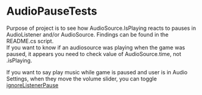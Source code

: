 # AudioPauseTests

Purpose of project is to see how AudioSource.IsPlaying reacts to pauses in AudioListener and/or AudioSource.  Findings can be found in the README.cs script.    
If you want to know if an audiosource was playing when the game was paused, it appears you need to check value of AudioSource.time, not .isPlaying.  
  
If you want to say play music while game is paused and user is in Audio Settings, when they move the volume slider, you can toggle [ignoreListenerPause](https://docs.unity3d.com/ScriptReference/AudioSource-ignoreListenerPause.html)  
